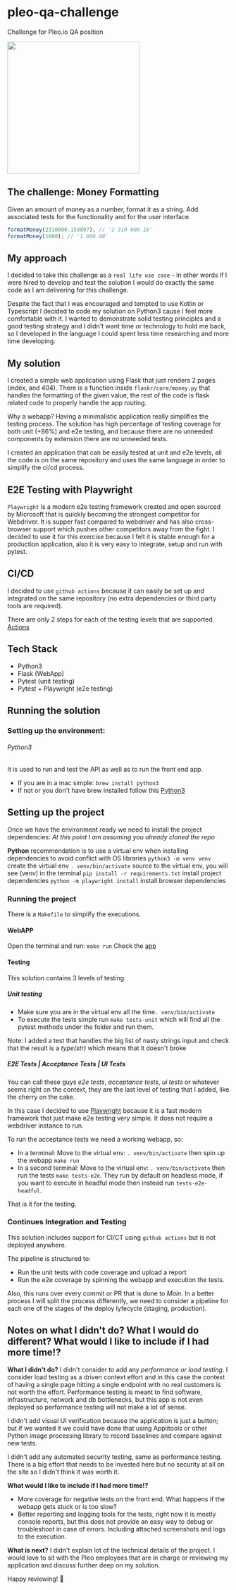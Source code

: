 # pleo-qa-challenge

Challenge for Pleo.io QA position

<img src="https://upload.wikimedia.org/wikipedia/commons/4/48/Twelve_Labours_Altemps_Inv8642.jpg" height="300px"/>

## The challenge: Money Formatting

Given an amount of money as a number, format it as a string. Add associated tests for the functionality and for the user interface. 

```js
formatMoney(2310000.159897); // '2 310 000.16'
formatMoney(1600); // '1 600.00'
```

## My approach

I decided to take this challenge as a `real life use case` - in other words if I were hired to develop and test the solution I would do exactly the same code as I am delivering for this challenge.

Despite the fact that I was encouraged and tempted to use Kotlin or Typescript I decided to code my solution on Python3 cause I feel more comfortable with it. I wanted to demonstrate solid testing principles and a good testing strategy and I didn't want time or technology to hold me back, so I developed in the language I could spent less time researching and more time developing.

## My solution

I created a simple web application using Flask that just renders 2 pages (index, and 404). There is a function inside `flaskr/core/money.py` that handles the formatting of the given value, the rest of the code is flask related code to properly handle the app routing.

Why a webapp? Having a minimalistic application really simplifies the testing process. The solution has high percentage of testing coverage for both unit (+86%) and e2e testing, and because there are no unneeded components by extension there are no unneeded tests.

I created an application that can be easily tested at unit and e2e levels, all the code is on the same repository and uses the same language in order to simplify the ci/cd process.

## E2E Testing with Playwright

`Playwright` is a modern e2e testing framework created and open sourced by Microsoft that is quickly becoming the strongest competitor for Webdriver. It is supper fast compared to webdriver and has also cross-browser support which pushes other competitors away from the fight. I decided to use it for this exercise because I felt it is stable enough for a production application, also it is very easy to integrate, setup and run with pytest.

## CI/CD

I decided to use `github actions` because it can easily be set up and integrated on the same repository (no extra dependencies or third party tools are required).

There are only 2 steps for each of the testing levels that are supported.
[Actions](https://github.com/pjcalvo/pleo-qa-challenge/actions)

## Tech Stack

* Python3
* Flask (WebApp)
* Pytest (unit testing)
* Pytest + Playwright (e2e testing)

## Running the solution

### Setting up the environment:
###### Python3
It is used to run and test the API as well as to run the front end app.

* If you are in a mac simple: `brew install python3`
* If not or you don't have brew installed follow this [Python3](https://www.python.org/downloads/)

## Setting up the project

Once we have the environment ready we need to install the project dependencies:
*At this point I am assuming you already cloned the repo*

**Python** recommendation is to use a virtual env when installing dependencies to avoid conflict with OS libraries
`python3 -m venv venv` create the virtual env
`. venv/bin/activate` source to the virtual env, you will see (venv) in the terminal
`pip install -r requirements.txt` install project dependencies
`python -m playwright install` install browser dependencies

### Running the project

There is a `Makefile` to simplify the executions.

#### WebAPP

Open the terminal and run: `make run`
Check the [app](http://localhost:8080)

#### Testing

This solution contains 3 levels of testing:

##### Unit testing

* Make sure you are in the virtual env all the time`. venv/bin/activate`
* To execute the tests simple run `make tests-unit` which will find all the pytest methods under the folder and run them.

Note: I added a test that handles the big list of nasty strings input and check that the result is a *type(str)* which means that it doesn't broke

##### E2E Tests | Acceptance Tests | UI Tests

You can call these guys *e2e tests*, *acceptance tests*, *ui tests* or whatever seems right on the context, they are the last level of testing that I added, like the cherry on the cake.

In this case I decided to use [Playwright](https://github.com/microsoft/playwright-python) because it is a fast modern framework that just make e2e testing very simple. It does not require a webdriver instance to run.

To run the acceptance tests we need a working webapp, so:

* In a terminal: Move to the virtual env: `. venv/bin/activate` then spin up the webapp `make run`
* In a second terminal: Move to the virtual env: `. venv/bin/activate` then run the tests `make tests-e2e`. They run by default on headless mode, if you want to execute in headful mode then instead run `tests-e2e-headful`.

That is it for the testing.

### Continues Integration and Testing

This solution includes support for CI/CT using `github actions` but is not deployed anywhere.

The pipeline is structured to:

* Run the unit tests with code coverage and upload a report
* Run the e2e coverage by spinning the webapp and execution the tests.

Also, this runs over every commit or PR that is done to *Main*. In a better process I will split the process differently, we need to consider a pipeline for each one of the stages of the deploy lyfecycle (staging, production).

## Notes on what I didn't do? What I would do different? What would I like to include if I had more time!?

**What I didn't do?**
I didn't consider to add any *performance or load testing*. I consider load testing as a driven context effort and in this case the context of having a single page hitting a single endpoint with no real customers is not worth the effort. Performance testing is meant to find software, infrastructure, network and db bottlenecks, but this app is not even deployed so performance testing will not make a lot of sense.

I didn't add visual UI verification because the application is just a button; but if we wanted it we could have done that using Applitools or other Python image processing library to record baselines and compare against new tests.

I didn't add any automated security testing, same as performance testing. There is a big effort that needs to be invested here but no security at all on the site so I didn't think it was worth it.

**What would I like to include if I had more time!?**

* More coverage for negative tests on the front end. What happens if the webapp gets stuck or is too slow?
* Better reporting and logging tools for the tests, right now it is mostly console reports, but this does not provide an easy way to debug or troubleshoot in case of errors. Including attached screenshots and logs to the execution.

**What is next?**
I didn't explain lot of the technical details of the project. I would love to sit with the Pleo employees that are in charge or reviewing my application and discuss further deep on my solution.

Happy reviewing! 🚀
